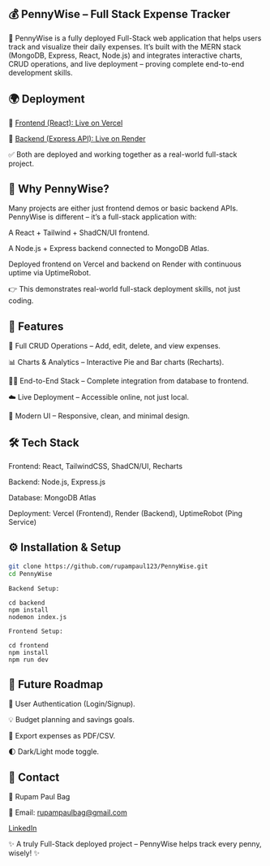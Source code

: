 ## 💰 PennyWise – Full Stack Expense Tracker

🚀 PennyWise is a fully deployed Full-Stack web application that helps users track and visualize their daily expenses.
It’s built with the MERN stack (MongoDB, Express, React, Node.js) and integrates interactive charts, CRUD operations, and live deployment – proving complete end-to-end development skills.


 ## 🌍 Deployment

🔗 [Frontend (React): Live on Vercel](https://penny-wise-f2m5.vercel.app/)

🔗 [Backend (Express API): Live on Render](https://pennywise-satc.onrender.com)

✅ Both are deployed and working together as a real-world full-stack project.


## 🌟 Why PennyWise?

Many projects are either just frontend demos or basic backend APIs.
PennyWise is different – it’s a full-stack application with:

A React + Tailwind + ShadCN/UI frontend.

A Node.js + Express backend connected to MongoDB Atlas.

Deployed frontend on Vercel and backend on Render with continuous uptime via UptimeRobot.

👉 This demonstrates real-world full-stack deployment skills, not just coding.

## 🚀 Features

📝 Full CRUD Operations – Add, edit, delete, and view expenses.

📊 Charts & Analytics – Interactive Pie and Bar charts (Recharts).

👨‍💻 End-to-End Stack – Complete integration from database to frontend.

☁️ Live Deployment – Accessible online, not just local.

🎨 Modern UI – Responsive, clean, and minimal design.

 ## 🛠️ Tech Stack

Frontend: React, TailwindCSS, ShadCN/UI, Recharts

Backend: Node.js, Express.js

Database: MongoDB Atlas

Deployment: Vercel (Frontend), Render (Backend), UptimeRobot (Ping Service)

## ⚙️ Installation & Setup

```bash
git clone https://github.com/rupampaul123/PennyWise.git
cd PennyWise
```
```
Backend Setup:

cd backend
npm install
nodemon index.js
```
```
Frontend Setup:

cd frontend
npm install
npm run dev

```

 ## 📌 Future Roadmap

🔑 User Authentication (Login/Signup).

💡 Budget planning and savings goals.

📑 Export expenses as PDF/CSV.

🌓 Dark/Light mode toggle.

## 📧 Contact

👤 Rupam Paul Bag

📩 Email: rupampaulbag@gmail.com

[LinkedIn](https://www.linkedin.com/in/rupam-paul-bag-66bb3b307/)

✨ A truly Full-Stack deployed project – PennyWise helps track every penny, wisely! ✨
